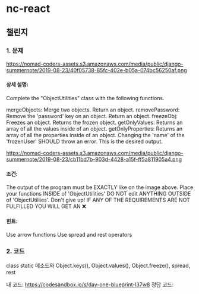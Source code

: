 # nc-react

## 챌린지

### 1. 문제

https://nomad-coders-assets.s3.amazonaws.com/media/public/django-summernote/2019-08-23/40f05738-85fc-402e-b05a-074bc56250af.png

#### 상세 설명:
Complete the "ObjectUtilities" class with the following functions.

mergeObjects: Merge two objects. Return an object.
removePassword: Remove the 'password' key on an object. Return an object.
freezeObj: Freezes an object. Returns the frozen object.
getOnlyValues: Returns an array of all the values inside of an object.
getOnlyProperties: Returns an array of all the properties inside of an object.
Changing the 'name' of the 'frozenUser' SHOULD throw an error. This is the desired output.

https://nomad-coders-assets.s3.amazonaws.com/media/public/django-summernote/2019-08-23/cb11bd7b-903d-4428-a15f-ff5a811905a4.png

#### 조건:
The output of the program must be EXACTLY like on the image above.
Place your functions INSIDE of 'ObjectUtilities'
DO NOT edit ANYTHING OUTSIDE of 'ObjectUtiliies'.
Don't give up!
IF ANY OF THE REQUIREMENTS ARE NOT FULFILLED YOU WILL GET AN ❌

#### 힌트:
Use arrow functions
Use spread and rest operators

### 2. 코드

class static 메소드와 Object.keys(), Object.values(), Object.freeze(), spread, rest

내 코드: https://codesandbox.io/s/day-one-blueprint-l37w8
정답 코드: 

